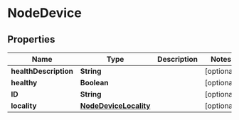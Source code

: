

# NodeDevice


## Properties

| Name | Type | Description | Notes |
|------------ | ------------- | ------------- | -------------|
|**healthDescription** | **String** |  |  [optional] |
|**healthy** | **Boolean** |  |  [optional] |
|**ID** | **String** |  |  [optional] |
|**locality** | [**NodeDeviceLocality**](NodeDeviceLocality.md) |  |  [optional] |



